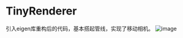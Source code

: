 # TinyRenderer
引入eigen库重构后的代码，基本搭起管线，实现了移动相机。
![image](https://github.com/KzenY/TinyRenderer/assets/101855149/8bd56e97-786f-47f8-8457-496db90ce27b)
